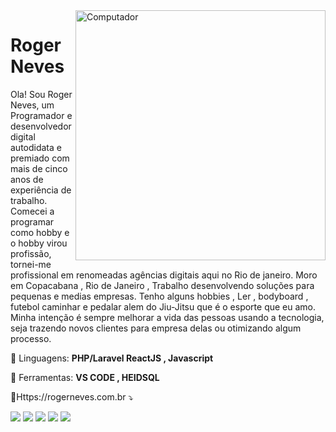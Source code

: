 <img src="https://raw.githubusercontent.com/MicaelliMedeiros/micaellimedeiros/master/image/computer-illustration.png" min-width="400px" max-width="400px" width="400px" align="right" alt="Computador">
<h1>Roger Neves</h1>
<p align="left"> 
  Ola! Sou Roger Neves, um Programador e desenvolvedor digital autodidata e premiado com mais de cinco anos de experiência de trabalho. Comecei a programar como hobby e o hobby virou profissão, tornei-me profissional em renomeadas agências digitais aqui no Rio de janeiro. Moro em Copacabana , Rio de Janeiro , Trabalho desenvolvendo soluções para pequenas e medias empresas.
Tenho alguns hobbies , Ler , bodyboard , futebol caminhar e pedalar alem do Jiu-Jitsu que é o esporte que eu amo.
Minha intenção é sempre melhorar a vida das pessoas usando a tecnologia, seja trazendo novos clientes para empresa delas ou otimizando algum processo.
</p>

<p align="left">
  🦄 Linguagens: <strong>PHP/Laravel ReactJS , Javascript </strong>
</p>

<p align="left">
  💼 Ferramentas: <strong>VS CODE , HEIDSQL</strong>
</p>

<p align="left">
  💌Https://rogerneves.com.br ⤵️
</p>

<p align="left">
  <a href="#" alt="Gmail">
  <img src="https://img.shields.io/badge/-Gmail-FF0000?style=flat-square&labelColor=FF0000&logo=gmail&logoColor=white&link=LINK-DO-SEU-EMAIL" /></a>

  <a href="#" alt="Linkedin">
  <img src="https://img.shields.io/badge/-Linkedin-0e76a8?style=flat-square&logo=Linkedin&logoColor=white&link=LINK-DO-SEU-LINKEDIN" /></a>

  <a href="#" alt="WhatsApp">
  <img src="https://img.shields.io/badge/-WhatsApp-25d366?style=flat-square&labelColor=25d366&logo=whatsapp&logoColor=white&link=API-DO-SEU-WHATSAPP"/></a>

  <a href="#" alt="Facebook">
  <img src="https://img.shields.io/badge/-Facebook-3b5998?style=flat-square&labelColor=3b5998&logo=facebook&logoColor=white&link=LINK-DO-SEU-FACEBOOK"/></a>

  <a href="#" alt="Instagram">
  <img src="https://img.shields.io/badge/-Instagram-DF0174?style=flat-square&labelColor=DF0174&logo=instagram&logoColor=white&link=LINK-DO-SEU-INSTAGRAM"/></a>
</p>  
